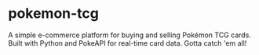 # pokemon-tcg
A simple e-commerce platform for buying and selling Pokémon TCG cards. Built with Python and PokeAPI for real-time card data. Gotta catch 'em all! 
